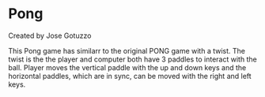 # Pong
Created by Jose Gotuzzo

This Pong game has similarr to the original PONG game with a twist.
The twist is the the player and computer both have 3 paddles to interact with the ball.
Player moves the vertical paddle with the up and down keys and the horizontal paddles, which are in sync, can be moved with the right and left keys.
